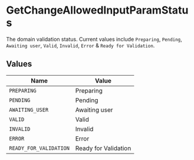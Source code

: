 # GetChangeAllowedInputParamStatus

The domain validation status. Current values include `Preparing`, `Pending`, `Awaiting user`, `Valid`, `Invalid`, `Error` & `Ready for Validation`.


## Values

| Name                   | Value                  |
| ---------------------- | ---------------------- |
| `PREPARING`            | Preparing              |
| `PENDING`              | Pending                |
| `AWAITING_USER`        | Awaiting user          |
| `VALID`                | Valid                  |
| `INVALID`              | Invalid                |
| `ERROR`                | Error                  |
| `READY_FOR_VALIDATION` | Ready for Validation   |